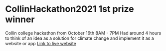 # CollinHackathon2021 1st prize winner
Collin college hackathon from October 16th 8AM - 7PM
Had around 4 hours to think of an idea as a solution for climate change and implement it as a website or app
[Link to live website](https://compostify.netlify.app/#page-top)
